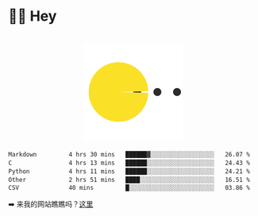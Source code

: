 
# 👋🏻 Hey
<div align="center">
	<br>
	<img src="https://raw.githubusercontent.com/Aniket965/Aniket965/master/pacman.svg?sanitize=true" width="200" height="200">
	<br>
</div>

<!--START_SECTION:waka-->

```txt
Markdown         4 hrs 30 mins   ██████▓░░░░░░░░░░░░░░░░░░   26.07 %
C                4 hrs 13 mins   ██████░░░░░░░░░░░░░░░░░░░   24.43 %
Python           4 hrs 11 mins   ██████░░░░░░░░░░░░░░░░░░░   24.21 %
Other            2 hrs 51 mins   ████░░░░░░░░░░░░░░░░░░░░░   16.51 %
CSV              40 mins         █░░░░░░░░░░░░░░░░░░░░░░░░   03.86 %
```

<!--END_SECTION:waka-->

 ➡️  来我的网站瞧瞧吗？[这里](https://www.shaolongfei.com)
